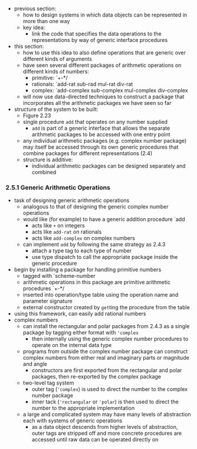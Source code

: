 * previous section:
    * how to design systems in which data objects can be represented in more than one way
    * key idea: 
        * link the code that specifies the data operations to the representations by way of generic interface procedures
* this section:
    * how to use this idea to also define operations that are generic over different kinds of arguments
    * have seen several different packages of arithmetic operations on different kinds of numbers:
        * primitive: `+-*/
        * rationals: `add-rat sub-rad mul-rat div-rat
        * complex: `add-complex sub-complex mul-complex div-complex
    * will now use data-directed techniques to construct a package that incorporates all the arithmetic packages we have seen so far
* structure of the system to be built:
    * Figure 2.23
    * single procedure `add` that operates on any number supplied
        * `add` is part of a generic interface that allows the separate arithmetic packages to be accessed with one entry point
    * any individual arithmetic packages (e.g. complex number package) may itself be accessed through its own generic procedures that combine packages for different representations (2.4)
    * structure is additive: 
        * individual arithmetic packages can be designed separately and combined

### 2.5.1 Generic Arithmetic Operations
* task of designing generic arithmetic operations 
    * analogous to that of designing the generic complex number operations
    * would like (for example) to have a generic addition procedure `add
        * acts like `+` on integers
        * acts like `add-rat` on rationals
        * acts like `add-complex` on complex numbers
    * can implement `add` by following the same strategy as 2.4.3
        * attach a type tag to each type of number
        * use type dispatch to call the appropriate package inside the generic procedure
* begin by installing a package for handling primitive numbers
    * tagged with `scheme-number
    * arithmetic operations in this package are primitive arithmetic procedures `+-*/
    * inserted into operation/type table using the operation name and parameter signature
    * external constructor created by `get`ting the procedure from the table
* using this framework, can easily add rational numbers
* complex numbers
    * can install the rectangular and polar packages from 2.4.3 as a single package by tagging either format with `'complex`
        * then internally using the generic complex number procedures to operate on the internal data type
    * programs from outside the complex number package can construct complex numbers from either real and imaginary parts or magnitude and angle
        * constructors are first exported from the rectangular and polar packages, then re-exported by the complex package
    * two-level tag system
        * outer tag (`'complex`) is used to direct the number to the complex number package
        * inner tack (`'rectangular` or `'polar`) is then used to direct the number to the appropriate implementation
    * a large and complicated system may have many levels of abstraction each with systems of generic operations
        * as a data object descends from higher levels of abstraction, outer tags are stripped off and more concrete procedures are accessed until raw data can be operated directly on